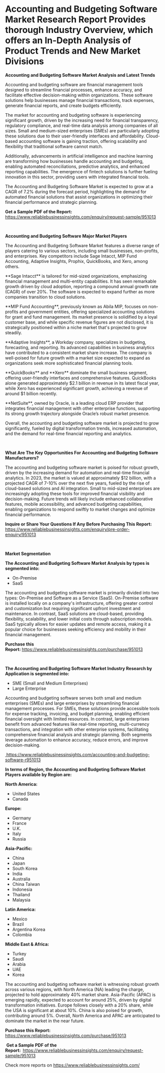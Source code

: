 <p><h1>Accounting and Budgeting Software Market Research Report Provides thorough Industry Overview, which offers an In-Depth Analysis of Product Trends and New Market Divisions</h1></p><p><strong>Accounting and Budgeting Software Market Analysis and Latest Trends</strong></p>
<p><p>Accounting and budgeting software are financial management tools designed to streamline financial processes, enhance accuracy, and facilitate effective decision-making within organizations. These software solutions help businesses manage financial transactions, track expenses, generate financial reports, and create budgets efficiently. </p><p>The market for accounting and budgeting software is experiencing significant growth, driven by the increasing need for financial transparency, regulatory compliance, and real-time data analysis among companies of all sizes. Small and medium-sized enterprises (SMEs) are particularly adopting these solutions due to their user-friendly interfaces and affordability. Cloud-based accounting software is gaining traction, offering scalability and flexibility that traditional software cannot match.</p><p>Additionally, advancements in artificial intelligence and machine learning are transforming how businesses handle accounting and budgeting, enabling automated reconciliations, predictive analytics, and enhanced reporting capabilities. The emergence of fintech solutions is further fueling innovation in this sector, providing users with integrated financial tools. </p><p>The Accounting and Budgeting Software Market is expected to grow at a CAGR of 7.2% during the forecast period, highlighting the demand for automated financial solutions that assist organizations in optimizing their financial performance and strategic planning.</p></p>
<p><strong>Get a Sample PDF of the Report:&nbsp;</strong> <a href="https://www.reliablebusinessinsights.com/enquiry/request-sample/951013?utm_campaign=2737&utm_medium=2&utm_source=Github&utm_content=ia&utm_term=06032025&utm_id=accounting-and-budgeting-software">https://www.reliablebusinessinsights.com/enquiry/request-sample/951013</a></p>
<p>&nbsp;</p>
<p><strong>Accounting and Budgeting Software Major Market Players</strong></p>
<p><p>The Accounting and Budgeting Software Market features a diverse range of players catering to various sectors, including small businesses, non-profits, and enterprises. Key competitors include Sage Intacct, MIP Fund Accounting, Adaptive Insights, Prophix, QuickBooks, and Xero, among others.</p><p>**Sage Intacct** is tailored for mid-sized organizations, emphasizing financial management and multi-entity capabilities. It has seen remarkable growth driven by cloud adoption, reporting a compound annual growth rate (CAGR) of over 20%. The software is expected to expand further as more companies transition to cloud solutions.</p><p>**MIP Fund Accounting**, previously known as Abila MIP, focuses on non-profits and government entities, offering specialized accounting solutions for grant and fund management. Its market presence is solidified by a loyal customer base, and while specific revenue figures are not disclosed, it is strategically positioned within a niche market that's projected to grow steadily.</p><p>**Adaptive Insights**, a Workday company, specializes in budgeting, forecasting, and reporting. Its advanced capabilities in business analytics have contributed to a consistent market share increase. The company is well-poised for future growth with a market size expected to expand as organizations seek more sophisticated financial planning tools.</p><p>**QuickBooks** and **Xero** dominate the small business segment, offering user-friendly interfaces and comprehensive features. QuickBooks alone generated approximately $2.1 billion in revenue in its latest fiscal year, while Xero has experienced significant growth, achieving a revenue of around $1 billion recently.</p><p>**NetSuite**, owned by Oracle, is a leading cloud ERP provider that integrates financial management with other enterprise functions, supporting its strong growth trajectory alongside Oracle’s robust market presence.</p><p>Overall, the accounting and budgeting software market is projected to grow significantly, fueled by digital transformation trends, increased automation, and the demand for real-time financial reporting and analytics.</p></p>
<p>&nbsp;</p>
<p><strong>What Are The Key Opportunities For Accounting and Budgeting Software Manufacturers?</strong></p>
<p><p>The accounting and budgeting software market is poised for robust growth, driven by the increasing demand for automation and real-time financial analytics. In 2023, the market is valued at approximately $12 billion, with a projected CAGR of 7-10% over the next five years, fueled by the rise of cloud-based solutions and AI integration. Small to mid-sized enterprises are increasingly adopting these tools for improved financial visibility and decision-making. Future trends will likely include enhanced collaborative features, mobile accessibility, and advanced budgeting capabilities, enabling organizations to respond swiftly to market changes and optimize financial performance.</p></p>
<p><strong>Inquire or Share Your Questions If Any Before Purchasing This Report:</strong> <a href="https://www.reliablebusinessinsights.com/enquiry/pre-order-enquiry/951013?utm_campaign=2737&utm_medium=2&utm_source=Github&utm_content=ia&utm_term=06032025&utm_id=accounting-and-budgeting-software">https://www.reliablebusinessinsights.com/enquiry/pre-order-enquiry/951013</a></p>
<p>&nbsp;</p>
<p><strong>Market Segmentation</strong></p>
<p><strong>The Accounting and Budgeting Software Market Analysis by types is segmented into:</strong></p>
<p><ul><li>On-Premise</li><li>SaaS</li></ul></p>
<p><p>The accounting and budgeting software market is primarily divided into two types: On-Premise and Software as a Service (SaaS). On-Premise software is installed locally on a company's infrastructure, offering greater control and customization but requiring significant upfront investment and maintenance. In contrast, SaaS solutions are cloud-based, providing flexibility, scalability, and lower initial costs through subscription models. SaaS typically allows for easier updates and remote access, making it a popular choice for businesses seeking efficiency and mobility in their financial management.</p></p>
<p><strong>Purchase this Report:&nbsp;</strong><a href="https://www.reliablebusinessinsights.com/purchase/951013?utm_campaign=2737&utm_medium=2&utm_source=Github&utm_content=ia&utm_term=06032025&utm_id=accounting-and-budgeting-software">https://www.reliablebusinessinsights.com/purchase/951013</a></p>
<p>&nbsp;</p>
<p><strong>The Accounting and Budgeting Software Market Industry Research by Application is segmented into:</strong></p>
<p><ul><li>SME (Small and Medium Enterprises)</li><li>Large Enterprise</li></ul></p>
<p><p>Accounting and budgeting software serves both small and medium enterprises (SMEs) and large enterprises by streamlining financial management processes. For SMEs, these solutions provide accessible tools for expense tracking, invoicing, and budget planning, enabling efficient financial oversight with limited resources. In contrast, large enterprises benefit from advanced features like real-time reporting, multi-currency transactions, and integration with other enterprise systems, facilitating comprehensive financial analysis and strategic planning. Both segments leverage automation to enhance accuracy, reduce errors, and improve decision-making.</p></p>
<p><a href="https://www.reliablebusinessinsights.com/accounting-and-budgeting-software-r951013?utm_campaign=2737&utm_medium=2&utm_source=Github&utm_content=ia&utm_term=06032025&utm_id=accounting-and-budgeting-software">&nbsp;https://www.reliablebusinessinsights.com/accounting-and-budgeting-software-r951013</a></p>
<p><strong>In terms of Region, the Accounting and Budgeting Software Market Players available by Region are:</strong></p>
<p>
    <p> <strong> North America: </strong>
        <ul>
            <li>United States</li>
            <li>Canada</li>
        </ul>
        </p> 
    <p> <strong> Europe: </strong>
        <ul>
            <li>Germany</li>
            <li>France</li>
            <li>U.K.</li>
            <li>Italy</li>
            <li>Russia</li>
        </ul>
        </p> 
    <p> <strong> Asia-Pacific: </strong>
        <ul>
            <li>China</li>
            <li>Japan</li>
            <li>South Korea</li>
            <li>India</li>
            <li>Australia</li>
            <li>China Taiwan</li>
            <li>Indonesia</li>
            <li>Thailand</li>
            <li>Malaysia</li>
        </ul>
        </p> 
    <p> <strong> Latin America: </strong>
        <ul>
            <li>Mexico</li>
            <li>Brazil</li>
            <li>Argentina Korea</li>
            <li>Colombia</li>
        </ul>
        </p> 
    <p> <strong> Middle East & Africa: </strong>
        <ul>
            <li>Turkey</li>
            <li>Saudi</li>
            <li>Arabia</li>
            <li>UAE</li>
            <li>Korea</li>
        </ul>
    </p>
    </p>
<p><p>The accounting and budgeting software market is witnessing robust growth across various regions, with North America (NA) leading the charge, projected to hold approximately 40% market share. Asia-Pacific (APAC) is emerging rapidly, expected to account for around 25%, driven by digital transformation initiatives. Europe follows closely with a 20% share, while the USA is significant at about 10%. China is also poised for growth, contributing around 5%. Overall, North America and APAC are anticipated to dominate the market in the near future.</p></p>
<p><strong>Purchase this Report: </strong><a href="https://www.reliablebusinessinsights.com/purchase/951013?utm_campaign=2737&utm_medium=2&utm_source=Github&utm_content=ia&utm_term=06032025&utm_id=accounting-and-budgeting-software">https://www.reliablebusinessinsights.com/purchase/951013</a></p>
<p>&nbsp;<strong>Get a Sample PDF of the Report:&nbsp;&nbsp;</strong><a href="https://www.reliablebusinessinsights.com/enquiry/request-sample/951013?utm_campaign=2737&utm_medium=2&utm_source=Github&utm_content=ia&utm_term=06032025&utm_id=accounting-and-budgeting-software">https://www.reliablebusinessinsights.com/enquiry/request-sample/951013</a></p>
<p><strong></strong></p>
<p>Check more reports on <a href="https://www.reliablebusinessinsights.com/?utm_campaign=2737&utm_medium=2&utm_source=Github&utm_content=ia&utm_term=06032025&utm_id=accounting-and-budgeting-software">https://www.reliablebusinessinsights.com/</a></p>